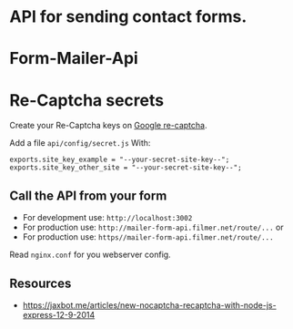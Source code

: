 # API for sending contact forms.
# Form-Mailer-Api

# Re-Captcha secrets

Create your Re-Captcha keys on [Google re-captcha](https://www.google.com/recaptcha/).

Add a file `api/config/secret.js` With:

    exports.site_key_example = "--your-secret-site-key--";
    exports.site_key_other_site = "--your-secret-site-key--";

## Call the API from your form

- For development use: `http://localhost:3002`
- For production use: `http://mailer-form-api.filmer.net/route/...` or
- For production use: `https//mailer-form-api.filmer.net/route/...`

Read `nginx.conf` for you webserver config.

## Resources

- https://jaxbot.me/articles/new-nocaptcha-recaptcha-with-node-js-express-12-9-2014
